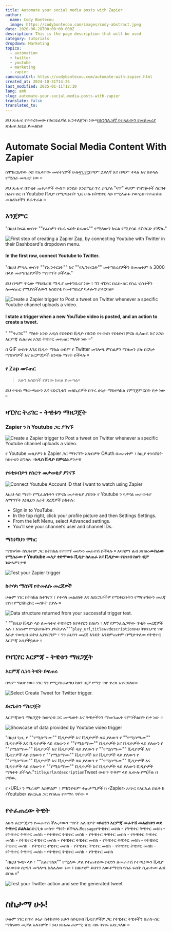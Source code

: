 ```yaml
---
title: Automate your social media posts with Zapier
author:
  name: Cody Bontecou
  image: https://codybontecou.com/images/cody-abstract.jpeg
date: 2020-06-28T00:00:00.000Z
description: This is the page description that will be used
category: tutorials
dropdown: Marketing
topics:
  - automation
  - twitter
  - youtube
  - marketing
  - zapier
canonicalUrl: https://codybontecou.com/automate-with-zapier.html
created_at: 2024-10-31T14:26
last_modified: 2025-01-11T12:10
lang: amh
slug: automate-your-social-media-posts-with-zapier
translate: false
translated_to: 
---
```

ይህ ጽሑፍ የተተረጎመው በአርቲፊሻል ኢንተለጀንስ ነው።[በእንግሊዝኛ የተጻፈውን የመጀመሪያ ጽሑፍ እዚህ ይመልከቱ](/automate-your-social-media-posts-with-zapier)

<h1 class="text-4xl font-semibold">Automate Social Media Content With Zapier</h1>

<div class="mt-6 w-full flex items-center justify-center">
  <div class="flex items-center justify-center w-1/2 md:w-full">
    <ZapierLogo/>
  </div>
</div>

ከሞከርኳቸው ኮድ የሌላቸው መፍትሄዎች ሁሉ<a class="text-black font-medium" href='https://zapier.com/'>ዛፒየር</a>በጣም ኃይለኛ እና በጣም ቀላል እና በቀላሉ የሚሰራ መሳሪያ ነው ።

ይህ ጽሑፍ በጥቂት ጠቅታዎች ውስጥ እንዴት እንደሚፈጥሩ ያሳያል "ዛፕ" ወይም የዝግጅቶች ስርዓት በራስ-ሰር በ Youtube ቪዲዮ በሚጫኑበት ጊዜ ሁሉ በትዊተር ላይ የሚለጠፉ የውሂብ-የተጠነከሩ መልዕክቶችን ይፈጥራል ።

## እንጀምር

"በዚህ ክፍል ውስጥ ""የራስዎን የስራ ፍሰት ይፍጠሩ"" የሚለውን ክፍል የሚያሳይ ዳሽቦርድ ያገኛሉ."

<div class="flex flex-col items-center justify-center">
  <img
    src="https://lh3.googleusercontent.com/pw/ACtC-3c2Ic3xgKSnI3iYtXZPeaYc0_jq99Q9JEnWNxc6_4xKI-jf8Q_iV61pt84pI-hGKy8OhKltYQ5NgWWR1ogOeVRE48l_R5GqJlLwr_SePq9amgVa1KYPySERsQm5OAXw1zsGhb9or5dp3BuphR08Fo8=w1130-h387-no?authuser=0"
    alt="First step of creating a Zapier Zap, by connecting Youtube with Twitter in their Dashboard's dropdown menu."
  />
  <h4 class="mt-4 text-sm font-light text-gray-500">In the first row, connect Youtube to Twitter.</h4>
</div>

"በዚህ ምሳሌ ውስጥ ""የኢንተርኔት"" እና ""የኢንተርኔት"" መተግበሪያዎችን በመጠቀም ከ 3000 በላይ መተግበሪያዎችን ማገናኘት ይችላሉ."

ይህ በጣም ጥሩው ማህበራዊ ሚዲያ መተግበሪያ ነው ፣ ግን ዛፒየር በራስ-ሰር የስራ ፍሰቶችን ለመፍጠር የሚያስችለውን አስደናቂ የመተግበሪያ ካታሎግ ያቀርባል።

<div class="mt-10 flex flex-col items-center justify-center">
  <img
    src="https://lh3.googleusercontent.com/pw/ACtC-3dKVYFDGkQ8h4TT2ZV9EWeiCthB8Wmjnt0qRZuhJaOuDD-SPp0YIa80O6TT8Y3vz11hmacdvpKnFA6GLaKXhEInfg3p0w8pVQ0-M6qMzkqZmDW5DYy9ygAlf7B-5uMEhBcNMBF8ay6xCpF0KZCBMVo=w1130-h257-no"
    alt="Create a Zapier trigger to Post a tweet on Twitter whenever a specific Youtube channel uploads a video."
  />
  <h4 class="mt-4 text-sm font-light text-gray-500">I state a <span class="font-semibold">trigger</span> when a new YouTube video is posted, and an <span class="font-semibold">action</span> to create a tweet.</h4>
</div>

" ""ትሪገር"" ማለት አንድ አዲስ የዩቲዩብ ቪዲዮ በአንድ የተወሰነ የዩቲዩብ ቻናል ሲለጠፍ እና አንድ እርምጃ ሲለጠፍ አንድ ትዊተር መፍጠር ማለት ነው ።"

በ GIF ውስጥ እንደ ቪዲዮ ማከል ወይም የ Twitter መገለጫ ምስልዎን ማዘመን ያሉ በርካታ ማስነሻዎች እና እርምጃዎች እንዳሉ ማየት ይችላሉ ።

### የ Zap መፍጠር

> አሁን አስደሳች የሆነው ክፍል ይመጣል።

ይህ የጭስ ማውጫውን እና የድርጊቱን መለኪያዎች በጥሩ ሁኔታ ማስተካከል የምንጀምርበት ቦታ ነው ።

## ዛፒየር ትሪገር - ትዊቱን ማዘጋጀት

### Zapier ን ከ Youtube ጋር ያገናኙ

<img
class="mt-8"
src="https://lh3.googleusercontent.com/pw/ACtC-3e6VrtfxfjJfcC3t45xxbDfBnSDi7iOE1DyM_uSU5kt-uak5omoctc_YZx_EdZ1nMWKrDufq01Ng132BNpKDKFmHDzC6Dk-JVaOf8DXsF0EB5V6u4__Acu2WeBUxfON41Kk5czaAf0csELVV5h1fuc=w1860-h1340-no?authuser=0"
alt="Create a Zapier trigger to Post a tweet on Twitter whenever a specific Youtube channel uploads a video."
/>

የ Youtube መለያዎን ከ Zapier ጋር ማገናኘት አለብዎት OAuth በመጠቀም ፣ ከዚያ ተነሳሽነት ክስተቱን ይግለጹ ።**አዲስ ቪዲዮ በቻናል**አዎንታዊ

### የዩቲዩብዎን የሰርጥ መታወቂያ ያገናኙ

<img
class="mt-8"
src="https://lh3.googleusercontent.com/pw/ACtC-3c__qgDzvQNeKFQD1WKPiZeepvfyo_mYbF4GHc8FDz9wlCrbZCsqQPeFP9DiE8McqmG7O1UUiY-wKSzG3mOG2giH3L7_Temo79tEvW0Ea-JWV-zfScuPZOI3otFDn2dfZFjbTg0Ul6jB3m456MIMJI=w1858-h1162-no?authuser=0"
alt="Connect Youtube Account ID that I want to watch using Zapier"
/>

እዚህ ላይ ማየት የሚፈልጉትን የቻናል መታወቂያ ያስገቡ የ Youtube ን የቻናል መታወቂያ ለማግኘት እነዚህን አራት ደረጃዎች ይከተሉ:

<ul>
  <li class="list-decimal">Sign in to YouTube.</li>
  <li class="list-decimal">In the top right, click your profile picture and then Settings Settings.</li>
  <li class="list-decimal">From the left Menu, select Advanced settings.</li>
  <li class="list-decimal">You’ll see your channel’s user and channel IDs.</li>
</ul>

### ማስነሻህን ሞክር

ማስነሻው ከሂሳብዎ ጋር በትክክል የተገናኘ መሆኑን መፈተሽ ይችላሉ ። እባክዎን ልብ ይበሉ:**ሙከራው የሚሰራው የ Youtube መለያ ቀድሞውኑ ቪዲዮ ከለጠፈ እና ቪዲዮው የህዝብ ከሆነ ብቻ ነው**አዎንታዊ

<img
class="mt-8"
src="https://lh3.googleusercontent.com/pw/ACtC-3fLsjlrdi7CJMJ1LU2L1Cska8qT2BdC1kmFVZY5W7TbicHL5VCUsMG9PH6nZ_5HqvasId6rBP9J8nXgKGVkjivaFLBWk8sgh2wmZzAqiFyOgKZnT3lNkUal7k0khTtg6FHusibqfj8RwyOBFnhv5SE=w1644-h726-no?authuser=0"
alt="Test your Zapier trigger"
/>

### ከተሳካ ማስነሻ የተመለሱ መረጃዎች

ሁሉም ነገር በትክክል ከተገናኘ ፣ የተሳካ መልዕክት እና ለድርጊቶችዎ የሚቀርቡትን የማስነሻውን መረጃ የያዘ የሚሽከረከር መስኮት ያያሉ ።

<img
class="mt-8"
src="https://lh3.googleusercontent.com/pw/ACtC-3d2JT0dJFAYwkAzZ2JWNIPn6WdHj6VudAqb-ZOLPpRys8TajJn4uAZ04bfw3bX7X3Uh2CEYrNAL1OX3aK1bP3ONaEaxkGuiW87-bdk5qf0f45XXbQSnOrVsqL6M6fwafRvN8aSNokx694o3w2BJnww=w1636-h1252-no?authuser=0"
alt="Data structure returned from your successful trigger test."
/>

" ""በዚህ ቪዲዮ ላይ ለመሳተፍ ትዊተርን እየቀየርን ስለሆነ ፣ እኛ የምንፈልጋቸው ጥቂት መረጃዎች አሉ ፣ እነሱም የሚከተሉትን ያካትታሉ"""`play_url`,`title`እና`description`ይህ ቅጽበታዊ ገጽ እይታ የውሂብ ፍትህ አያደርግም ፣ ግን ይህንን መረጃ እንዴት እንደምጠቀም በሚቀጥለው የትዊተር እርምጃ አሳያችኋለሁ ።

## የዛፒየር እርምጃ - ትዊቱን ማዘጋጀት

### እርምጃ ሲነሳ ትዊት ይፍጠሩ

በጣም ግልጽ ነው፣ ነገር ግን የሚያስፈልግህ ከሆነ ብቻ የማያ ገጽ ቀረጻ አቀርባለሁ።

<img
class="mt-8"
src="https://lh3.googleusercontent.com/pw/ACtC-3cxxJlY6uHaVZpFVoiKlSj9-xYesSsvYVpJKIGgpDoDzkmDZX4URs9AbkkqpAn5k-kYgukykI_dbDbwgI-1GPaMTESpu_UGIHTUHbi3_rB0P1YFxi8grkV1vxiamkoa-teElVulRkbBuJCBKvfHhqw=w1910-h1156-no?authuser=0"
alt="Select Create Tweet for Twitter trigger."
/>

### ድርጊቱን ማዘጋጀት

እርምጃውን ማዘጋጀት ከውሂብ ጋር መጫወት እና ትዊታችንን ማመንጨት የምንችልበት ቦታ ነው ።

<img
class="mt-8"
src="https://lh3.googleusercontent.com/pw/ACtC-3dOkE-3EMhBEnPmVlcTKnV10BFPhh_99ANgKFuccknTW2S-pfR1ltGPdJktEXVd03-1hxZifdKtYAqWA12mbh66uHRUgnud4fALSag2_mClJKIZiTCh5Ytqvn7mzEolGNI2kRr_Hm3zhbUT6A-WSIw=w1656-h1190-no?authuser=0"
alt="Showcase of data provided by Youtube video trigger"
/>

"በዚህ ጊዜ, የ ""የሚስማሙ"" ቪዲዮዎች እና ቪዲዮዎች ላይ ያለውን የ ""የሚስማሙ"" ቪዲዮዎች እና ቪዲዮዎች ላይ ያለውን የ ""የሚስማሙ"" ቪዲዮዎች እና ቪዲዮዎች ላይ ያለውን የ ""የሚስማሙ"" ቪዲዮዎች እና ቪዲዮዎች ላይ ያለውን የ ""የሚስማሙ"" ቪዲዮዎች እና ቪዲዮዎች ላይ ያለውን የ ""የሚስማሙ"" ቪዲዮዎች እና ቪዲዮዎች ላይ ያለውን የ ""የሚስማሙ"" ቪዲዮዎች እና ቪዲዮዎች ላይ ያለውን የ ""የሚስማሙ"" ቪዲዮዎች እና ቪዲዮዎች ላይ ያለውን የ ""የሚስማሙ"" ቪዲዮዎች እና ቪዲዮዎች ላይ ያለውን ቪዲዮዎች ማካተት ይችላሉ."`title`,`url`እና`description`Tweet ውስጥ ጥቅም ላይ ሊውሉ የሚችሉ በ ናቸው.

የ ‹URL› ን ማራዘም አይቻልም ፣ ምክንያቱም ተጠቃሚዎች ከ ‹Zapier› አጭር ዩአርኤል ይልቅ ከ ‹Youtube› ዩአርኤል ጋር የበለጠ የተማሩ ናቸው ።

## የተፈጠረው ትዊት

አሁን እርምጃዎን የመፈተሽ ችሎታውን ማየት አለብዎት ።**ይህንን እርምጃ መፈተሽ መልዕክቱን ወደ ትዊተር ይልካል**በድርጊቱ ውስጥ ማየት ይችላሉ.`Message`የትዊተር መስክ - የትዊተር ትዊተር መስክ - የትዊተር ትዊተር መስክ - የትዊተር ትዊተር መስክ - የትዊተር ትዊተር መስክ - የትዊተር ትዊተር መስክ - የትዊተር ትዊተር መስክ - የትዊተር ትዊተር መስክ - የትዊተር ትዊተር መስክ - የትዊተር ትዊተር መስክ - የትዊተር ትዊተር መስክ - የትዊተር ትዊተር መስክ - የትዊተር ትዊተር መስክ - የትዊተር ትዊተር መስክ - የትዊተር ትዊተር መስክ - የትዊተር መስክ

"በዚህ ጉዳይ ላይ ፣ ""አልተገለጸ"" የሚለው ቃል የተጠቀሰው ይህንን ለመፈተሽ የተጫነውን ቪዲዮ በእውነቱ ሲጫን መግለጫ ስለሌለው ነው ፣ ስለሆነም ይህንን አውቶማቲክ የስራ ፍሰት ሲጠቀሙ ልብ ይበሉ ።"

<img
class="mt-8"
src="https://lh3.googleusercontent.com/pw/ACtC-3eAzg5ycqHYSnl2QA1ts3x__yIpO5pEkbWC0Vec4RO_h2jR6kXba3LrOUgoCoYzREJGlGxq2lQOWJ22PA7Uv1Uy9N2809zPjM1Y9gYMJuOdPQFHxMMQ7uI3EwLOOSlKcLE5llOS4bHARZSAPXhRO6I=w1680-h974-no?authuser=0"
alt="Test your Twitter action and see the generated tweet"
/>

# ስኬታማ ሁኑ!

ሁሉም ነገር በጥሩ ሁኔታ ከተከናወነ አሁን ከዩቲዩብ ቪዲዮዎችዎ ጋር የትዊተር ትዊቶችን በራስ-ሰር ማከናወን መቻል አለብዎት ፣ ይህ ጽሑፍ ጠቃሚ ነበር ብዬ ተስፋ አደርጋለሁ ።
